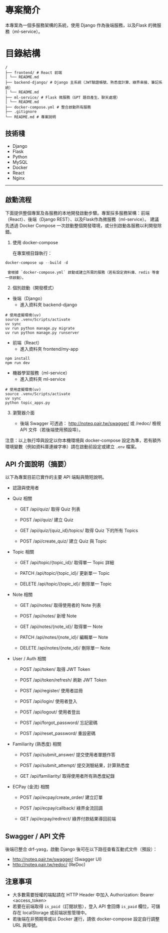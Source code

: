 # 專案簡介
本專案為一個多服務架構的系統，使用 Django 作為後端服務，以及Flask 的微服務（ml-service）。

# 目錄結構
```
/
├── frontend/ # React 前端
│ └── README.md
├── backend-django/ # Django 主系統（JWT驗證帳號、熟悉度計算、綠界串接、筆記系統）
│ └── README.md
├── ml-service/ # Flask 微服務（GPT 題目產生、聊天處理）
│ └── README.md
├── docker-compose.yml # 整合啟動所有服務
├── .gitignore
└── README.md # 專案說明
```

## 技術棧

- Django
- Flask 
- Python 
- MySQL
- Docker
- React 
- Nginx

---

## 啟動流程

下面提供整個專案及各服務的本地開發啟動步驟。專案採多服務架構：前端（React）、後端（Django REST）、以及Flask作為微服務（ml-service）。
建議先透過 Docker Compose 一次啟動整個開發環境，或分別啟動各服務以利開發除錯。

1) 使用 docker-compose

	 在專案根目錄執行：

```powershell
docker-compose up --build -d
```

	 會根據 `docker-compose.yml` 啟動或建立所需的服務（若有設定資料庫、redis 等會一併啟動）。

2) 個別啟動（開發模式）

 - 後端（Django）
	- 進入資料夾 backend-django

```
# 使用虛擬環境(uv)
source .venv/Scripts/activate
uv sync
uv run python manage.py migrate
uv run python manage.py runserver

```

 - 前端（React）
	- 進入資料夾 frontend/my-app
  
```
npm install
npm run dev

```

 - 機器學習服務（ml-service）
	- 進入資料夾 ml-service
  
```
# 使用虛擬環境(uv)
source .venv/Scripts/activate
uv sync
python topic_apps.py

```

3) 瀏覽器介面
   
	 - 後端 Swagger 可透過： http://noteq.pair.tw/swagger/ 或 /redoc/ 檢視 API 文件（若後端使用預設埠）。

注意：以上執行埠與設定以你本機環境與 docker-compose 設定為準，若有額外環境變數（例如資料庫連線字串）請在啟動前設定或建立 `.env` 檔案。

## API 介面說明（摘要）

以下為專案目前已實作的主要 API 端點與簡短說明。

- 認證與使用者

- Quiz 相關

	- GET /api/quiz/ 取得 Quiz 列表

	- POST /api/quiz/ 建立 Quiz

	- GET /api/quiz/{quiz_id}/topics/ 取得 Quiz 下的所有 Topics

	- POST /api/create_quiz/ 建立 Quiz 與 Topic

- Topic 相關

	- GET /api/topic/{topic_id}/ 取得單一 Topic 詳細

	- PATCH /api/topic/{topic_id}/ 更新單一 Topic

	- DELETE /api/topic/{topic_id}/ 刪除單一 Topic

- Note 相關

	- GET /api/notes/ 取得使用者的 Note 列表

	- POST /api/notes/ 新增 Note

	- GET /api/notes/{note_id}/ 取得單一 Note

	- PATCH /api/notes/{note_id}/ 編輯單一 Note

	- DELETE /api/notes/{note_id}/ 刪除單一 Note

- User / Auth 相關

	- POST /api/token/ 取得 JWT Token

	- POST /api/token/refresh/ 刷新 JWT Token

	- POST /api/register/ 使用者註冊

	- POST /api/login/ 使用者登入

	- POST /api/logout/ 使用者登出

	- POST /api/forgot_password/ 忘記密碼

	- POST /api/reset_password/ 重設密碼

- Familiarity (熟悉度) 相關

	- POST /api/submit_answer/ 提交使用者單題作答

	- POST /api/submit_attempt/ 提交測驗結果，計算熟悉度

	- GET /api/familiarity/ 取得使用者所有熟悉度紀錄

- ECPay (金流) 相關

	- POST /api/ecpay/create_order/ 建立訂單

	- POST /api/ecpay/callback/ 綠界金流回調

	- GET /api/ecpay/redirect/ 綠界付款結果導回前端

	
## Swagger / API 文件

後端已整合 drf-yasg，啟動 Django 後可在以下路徑查看互動式文件（預設）：

- http://noteq.pair.tw/swagger/  (Swagger UI)
- http://noteq.pair.tw/redoc/    (ReDoc)

## 注意事項

- 大多數需要授權的端點請在 HTTP Header 中加入 Authorization: Bearer <access_token>
- 若要在前端取得 `is_paid`（訂閱狀態），登入 API 會回傳 `is_paid` 欄位，可儲存在 localStorage 或前端狀態管理中。
- 若後端在非預期埠或以 Docker 運行，請依 docker-compose 設定自行調整 URL 與埠號。
